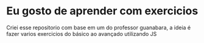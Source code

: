<h1>Eu gosto de aprender com exercicios</h1>
<p>Criei esse repositorio com base em um do professor guanabara, a ideia é fazer varios exercicios do básico ao avançado utilizando JS</p>
